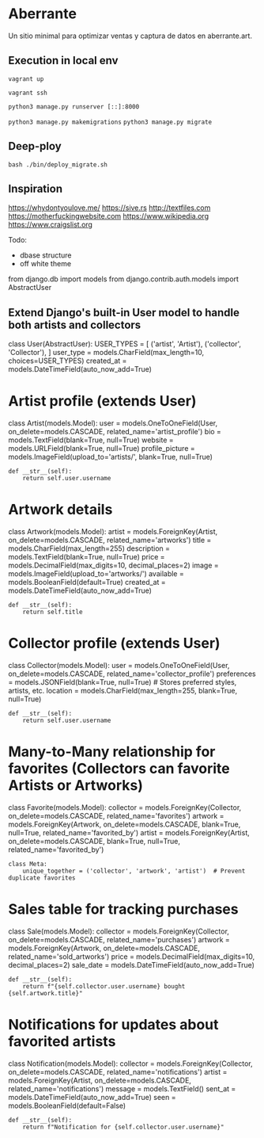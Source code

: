 # Aberrante
Un sitio minimal para optimizar ventas y captura de datos en aberrante.art.

## Execution in local env
```vagrant up```

```vagrant ssh```

```python3 manage.py runserver [::]:8000```

```python3 manage.py makemigrations```
```python3 manage.py migrate```

## Deep-ploy

```bash ./bin/deploy_migrate.sh ```

## Inspiration
https://whydontyoulove.me/
https://sive.rs
http://textfiles.com
https://motherfuckingwebsite.com
https://www.wikipedia.org
https://www.craigslist.org


Todo:

- dbase structure
- off white theme


from django.db import models
from django.contrib.auth.models import AbstractUser

## Extend Django's built-in User model to handle both artists and collectors
class User(AbstractUser):
    USER_TYPES = [
        ('artist', 'Artist'),
        ('collector', 'Collector'),
    ]
    user_type = models.CharField(max_length=10, choices=USER_TYPES)
    created_at = models.DateTimeField(auto_now_add=True)

# Artist profile (extends User)
class Artist(models.Model):
    user = models.OneToOneField(User, on_delete=models.CASCADE, related_name='artist_profile')
    bio = models.TextField(blank=True, null=True)
    website = models.URLField(blank=True, null=True)
    profile_picture = models.ImageField(upload_to='artists/', blank=True, null=True)

    def __str__(self):
        return self.user.username

# Artwork details
class Artwork(models.Model):
    artist = models.ForeignKey(Artist, on_delete=models.CASCADE, related_name='artworks')
    title = models.CharField(max_length=255)
    description = models.TextField(blank=True, null=True)
    price = models.DecimalField(max_digits=10, decimal_places=2)
    image = models.ImageField(upload_to='artworks/')
    available = models.BooleanField(default=True)
    created_at = models.DateTimeField(auto_now_add=True)

    def __str__(self):
        return self.title

# Collector profile (extends User)
class Collector(models.Model):
    user = models.OneToOneField(User, on_delete=models.CASCADE, related_name='collector_profile')
    preferences = models.JSONField(blank=True, null=True)  # Stores preferred styles, artists, etc.
    location = models.CharField(max_length=255, blank=True, null=True)

    def __str__(self):
        return self.user.username

# Many-to-Many relationship for favorites (Collectors can favorite Artists or Artworks)
class Favorite(models.Model):
    collector = models.ForeignKey(Collector, on_delete=models.CASCADE, related_name='favorites')
    artwork = models.ForeignKey(Artwork, on_delete=models.CASCADE, blank=True, null=True, related_name='favorited_by')
    artist = models.ForeignKey(Artist, on_delete=models.CASCADE, blank=True, null=True, related_name='favorited_by')

    class Meta:
        unique_together = ('collector', 'artwork', 'artist')  # Prevent duplicate favorites

# Sales table for tracking purchases
class Sale(models.Model):
    collector = models.ForeignKey(Collector, on_delete=models.CASCADE, related_name='purchases')
    artwork = models.ForeignKey(Artwork, on_delete=models.CASCADE, related_name='sold_artworks')
    price = models.DecimalField(max_digits=10, decimal_places=2)
    sale_date = models.DateTimeField(auto_now_add=True)

    def __str__(self):
        return f"{self.collector.user.username} bought {self.artwork.title}"

# Notifications for updates about favorited artists
class Notification(models.Model):
    collector = models.ForeignKey(Collector, on_delete=models.CASCADE, related_name='notifications')
    artist = models.ForeignKey(Artist, on_delete=models.CASCADE, related_name='notifications')
    message = models.TextField()
    sent_at = models.DateTimeField(auto_now_add=True)
    seen = models.BooleanField(default=False)

    def __str__(self):
        return f"Notification for {self.collector.user.username}"